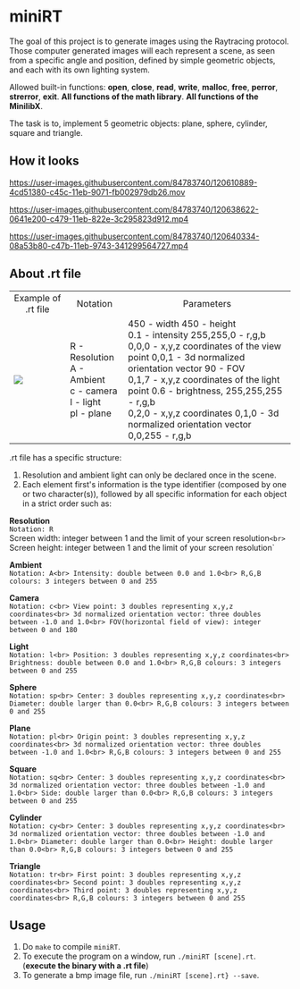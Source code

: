 # miniRT
The goal of this project is to generate images using the Raytracing protocol. Those computer generated images will each represent a scene, as seen from a specific angle and position, defined by simple geometric objects, and each with its own lighting system.

Allowed built-in functions: **open**, **close**, **read**, **write**, **malloc**, **free**, **perror**, **strerror**, **exit**. **All functions of the math library**. **All functions of the MinilibX**.

The task is to, implement 5 geometric objects: plane, sphere, cylinder, square and triangle.

## How it looks

https://user-images.githubusercontent.com/84783740/120610889-4cd51380-c45c-11eb-9071-fb002979db26.mov

https://user-images.githubusercontent.com/84783740/120638622-0641e200-c479-11eb-822e-3c295823d912.mp4

https://user-images.githubusercontent.com/84783740/120640334-08a53b80-c47b-11eb-9743-341299564727.mp4


## About .rt file

<table>
  <tr>
    <td align="center">Example of .rt file</td>
    <td align="center">Notation</td>
    <td align="center">Parameters</td>
  </tr>
  <tr>
    <td><img src="https://user-images.githubusercontent.com/84783740/120661441-f1714880-c490-11eb-85df-ebe3dd03dcdb.png"></td>
    <td>R - Resolution<br>A - Ambient<br>c - camera<br>l - light<br>pl - plane</td>
    <td>450 - width 450 - height<br>0.1 - intensity 255,255,0 - r,g,b<br>0,0,0 - x,y,z coordinates of the view point
        0,0,1 - 3d normalized orientation vector 90 - FOV<br>0,1,7 - x,y,z coordinates of the light point 
        0.6 - brightness, 255,255,255 - r,g,b<br>0,2,0 - x,y,z coordinates 0,1,0 - 3d normalized orientation vector 
        0,0,255 - r,g,b</td>
  </tr>
</table>

.rt file has a specific structure:

1) Resolution and ambient light can only be declared once in the scene.
2) Each element first's information is the type identifier (composed by one or two character(s)), followed by all specific information for each object in a strict order such as:

**Resolution** <br>
`Notation: R`<br>
Screen width: integer between 1 and the limit of your screen resolution`<br>
`Screen height: integer between 1 and the limit of your screen resolution`<br>

**Ambient**<br>
`Notation: A<br>
Intensity: double between 0.0 and 1.0<br>
R,G,B colours: 3 integers between 0 and 255`<br>

**Camera**<br>
`Notation: c<br>
View point: 3 doubles representing x,y,z coordinates<br>
3d normalized orientation vector: three doubles between -1.0 and 1.0<br>
FOV(horizontal field of view): integer between 0 and 180`<br>

**Light**<br>
`Notation: l<br>
Position: 3 doubles representing x,y,z coordinates<br>
Brightness: double between 0.0 and 1.0<br>
R,G,B colours: 3 integers between 0 and 255`<br>

**Sphere**<br>
`Notation: sp<br>
Center: 3 doubles representing x,y,z coordinates<br>
Diameter: double larger than 0.0<br>
R,G,B colours: 3 integers between 0 and 255`<br>

**Plane**<br>
`Notation: pl<br>
Origin point: 3 doubles representing x,y,z coordinates<br>
3d normalized orientation vector: three doubles between -1.0 and 1.0<br>
R,G,B colours: 3 integers between 0 and 255`<br>

**Square**<br>
`Notation: sq<br>
Center: 3 doubles representing x,y,z coordinates<br>
3d normalized orientation vector: three doubles between -1.0 and 1.0<br>
Side: double larger than 0.0<br>
R,G,B colours: 3 integers between 0 and 255`<br>

**Cylinder**<br>
`Notation: cy<br>
Center: 3 doubles representing x,y,z coordinates<br>
3d normalized orientation vector: three doubles between -1.0 and 1.0<br>
Diameter: double larger than 0.0<br>
Height: double larger than 0.0<br>
R,G,B colours: 3 integers between 0 and 255`<br>

**Triangle**<br>
`Notation: tr<br>
First point: 3 doubles representing x,y,z coordinates<br>
Second point: 3 doubles representing x,y,z coordinates<br>
Third point: 3 doubles representing x,y,z coordinates<br>
R,G,B colours: 3 integers between 0 and 255`<br>

## Usage
1) Do `make` to compile `miniRT`.
2) To execute the program on a window, run `./miniRT [scene].rt`. (**execute the binary with a .rt file**)
3) To generate a bmp image file, run `./miniRT [scene].rt} --save`. 

